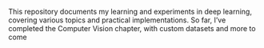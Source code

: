 This repository documents my learning and experiments in deep learning, covering various topics and practical implementations. So far, I’ve completed the Computer Vision chapter, with custom datasets and more to come
